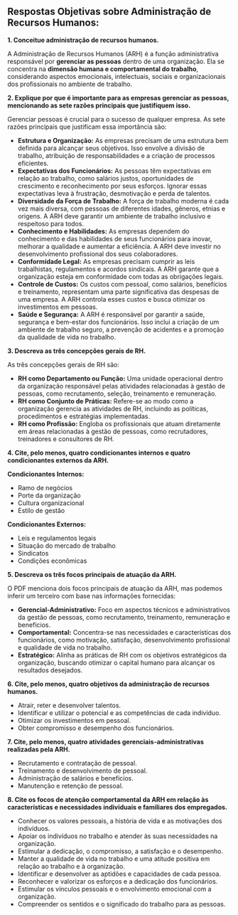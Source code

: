 ## Respostas Objetivas sobre Administração de Recursos Humanos:

**1. Conceitue administração de recursos humanos.**

A Administração de Recursos Humanos (ARH) é a função administrativa responsável por **gerenciar as pessoas** dentro de uma organização. Ela se concentra na **dimensão humana e comportamental do trabalho**, considerando aspectos emocionais, intelectuais, sociais e organizacionais dos profissionais no ambiente de trabalho.

**2. Explique por que é importante para as empresas gerenciar as pessoas, mencionando as sete razões principais que justifiquem isso.**

Gerenciar pessoas é crucial para o sucesso de qualquer empresa. As sete razões principais que justificam essa importância são:

- **Estrutura e Organização:** As empresas precisam de uma estrutura bem definida para alcançar seus objetivos. Isso envolve a divisão de trabalho, atribuição de responsabilidades e a criação de processos eficientes.
- **Expectativas dos Funcionários:** As pessoas têm expectativas em relação ao trabalho, como salários justos, oportunidades de crescimento e reconhecimento por seus esforços. Ignorar essas expectativas leva à frustração, desmotivação e perda de talentos.
- **Diversidade da Força de Trabalho:** A força de trabalho moderna é cada vez mais diversa, com pessoas de diferentes idades, gêneros, etnias e origens. A ARH deve garantir um ambiente de trabalho inclusivo e respeitoso para todos.
- **Conhecimento e Habilidades:** As empresas dependem do conhecimento e das habilidades de seus funcionários para inovar, melhorar a qualidade e aumentar a eficiência. A ARH deve investir no desenvolvimento profissional dos seus colaboradores.
- **Conformidade Legal:** As empresas precisam cumprir as leis trabalhistas, regulamentos e acordos sindicais. A ARH garante que a organização esteja em conformidade com todas as obrigações legais.
- **Controle de Custos:** Os custos com pessoal, como salários, benefícios e treinamento, representam uma parte significativa das despesas de uma empresa. A ARH controla esses custos e busca otimizar os investimentos em pessoas.
- **Saúde e Segurança:** A ARH é responsável por garantir a saúde, segurança e bem-estar dos funcionários. Isso inclui a criação de um ambiente de trabalho seguro, a prevenção de acidentes e a promoção da qualidade de vida no trabalho.

**3. Descreva as três concepções gerais de RH.**

As três concepções gerais de RH são:

- **RH como Departamento ou Função:** Uma unidade operacional dentro da organização responsável pelas atividades relacionadas à gestão de pessoas, como recrutamento, seleção, treinamento e remuneração.
- **RH como Conjunto de Práticas:** Refere-se ao modo como a organização gerencia as atividades de RH, incluindo as políticas, procedimentos e estratégias implementadas.
- **RH como Profissão:** Engloba os profissionais que atuam diretamente em áreas relacionadas à gestão de pessoas, como recrutadores, treinadores e consultores de RH.

**4. Cite, pelo menos, quatro condicionantes internos e quatro condicionantes externos da ARH.**

**Condicionantes Internos:**

- Ramo de negócios
- Porte da organização
- Cultura organizacional
- Estilo de gestão

**Condicionantes Externos:**

- Leis e regulamentos legais
- Situação do mercado de trabalho
- Sindicatos
- Condições econômicas

**5. Descreva os três focos principais de atuação da ARH.**

O PDF menciona dois focos principais de atuação da ARH, mas podemos inferir um terceiro com base nas informações fornecidas:

- **Gerencial-Administrativo:** Foco em aspectos técnicos e administrativos da gestão de pessoas, como recrutamento, treinamento, remuneração e benefícios.
- **Comportamental:** Concentra-se nas necessidades e características dos funcionários, como motivação, satisfação, desenvolvimento profissional e qualidade de vida no trabalho.
- **Estratégico:** Alinha as práticas de RH com os objetivos estratégicos da organização, buscando otimizar o capital humano para alcançar os resultados desejados.

**6. Cite, pelo menos, quatro objetivos da administração de recursos humanos.**

- Atrair, reter e desenvolver talentos.
- Identificar e utilizar o potencial e as competências de cada indivíduo.
- Otimizar os investimentos em pessoal.
- Obter compromisso e desempenho dos funcionários.

**7. Cite, pelo menos, quatro atividades gerenciais-administrativas realizadas pela ARH.**

- Recrutamento e contratação de pessoal.
- Treinamento e desenvolvimento de pessoal.
- Administração de salários e benefícios.
- Manutenção e retenção de pessoal.

**8. Cite os focos de atenção comportamental da ARH em relação às características e necessidades individuais e familiares dos empregados.**

- Conhecer os valores pessoais, a história de vida e as motivações dos indivíduos.
- Apoiar os indivíduos no trabalho e atender às suas necessidades na organização.
- Estimular a dedicação, o compromisso, a satisfação e o desempenho.
- Manter a qualidade de vida no trabalho e uma atitude positiva em relação ao trabalho e à organização.
- Identificar e desenvolver as aptidões e capacidades de cada pessoa.
- Reconhecer e valorizar os esforços e a dedicação dos funcionários.
- Estimular os vínculos pessoais e o envolvimento emocional com a organização.
- Compreender os sentidos e o significado do trabalho para as pessoas.


